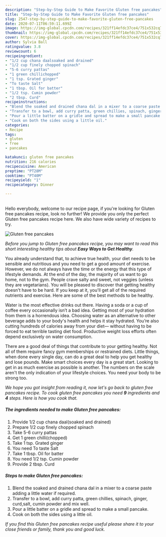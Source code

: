 ```yaml
---
description: "Step-by-Step Guide to Make Favorite Gluten free pancakes"
title: "Step-by-Step Guide to Make Favorite Gluten free pancakes"
slug: 2547-step-by-step-guide-to-make-favorite-gluten-free-pancakes
date: 2020-07-11T06:59:11.699Z
image: https://img-global.cpcdn.com/recipes/321ff14efdc37ce4/751x532cq70/gluten-free-pancakes-recipe-main-photo.jpg
thumbnail: https://img-global.cpcdn.com/recipes/321ff14efdc37ce4/751x532cq70/gluten-free-pancakes-recipe-main-photo.jpg
cover: https://img-global.cpcdn.com/recipes/321ff14efdc37ce4/751x532cq70/gluten-free-pancakes-recipe-main-photo.jpg
author: Sylvia Ball
ratingvalue: 3.8
reviewcount: 6
recipeingredient:
- "1/2 cup chana daalsoaked and drained"
- "1/2 cup finely chopped spinach"
- "5-6 curry pattas"
- "1 green chillichopped"
- "1 tsp. Grated ginger"
- "To taste Salt"
- "1 tbsp. Oil for batter"
- "1/2 tsp. Cumin powder"
- "2 tbsp. Curd"
recipeinstructions:
- "Blend the soaked and drained chana dal in a mixer to a coarse paste adding a little water if required."
- "Transfer to a bowl, add curry patta, green chillies, spinach, ginger, curd,salt, cumin powder and mix well."
- "Pour a little batter on a gridle and spread to make a small pancake."
- "Cook on both the sides using a little oil."
categories:
- Recipe
tags:
- gluten
- free
- pancakes

katakunci: gluten free pancakes 
nutrition: 216 calories
recipecuisine: American
preptime: "PT28M"
cooktime: "PT40M"
recipeyield: "1"
recipecategory: Dinner

---
```

<br>
Hello everybody, welcome to our recipe page, if you're looking for Gluten free pancakes recipe, look no further! We provide you only the perfect Gluten free pancakes recipe here. We also have wide variety of recipes to try.
<br>


![Gluten free pancakes](https://img-global.cpcdn.com/recipes/321ff14efdc37ce4/751x532cq70/gluten-free-pancakes-recipe-main-photo.jpg)

<i>Before you jump to Gluten free pancakes recipe, you may want to read this short interesting healthy tips about <strong>Easy Ways to Get Healthy</strong>.</i>

You already understand that, to achieve true health, your diet needs to be sensible and nutritious and you need to get a good amount of exercise. However, we do not always have the time or the energy that this type of lifestyle demands. At the end of the day, the majority of us want to go home, not to the gym. People crave salty and sweet, not veggies (unless they are vegetarians). You will be pleased to discover that getting healthy doesn't have to be hard. If you keep at it, you'll get all of the required nutrients and exercise. Here are some of the best methods to be healthy.

Water is the most effective drinks out there. Having a soda or a cup of coffee every occasionally isn’t a bad idea. Getting most of your hydration from them is a horrendous idea. Choosing water as an alternative to other beverage adds to your body's health and helps it stay hydrated. You’re also cutting hundreds of calories away from your diet— without having to be forced to eat terrible tasting diet food. Productive weight loss efforts often depend exclusively on water consumption.

There are a good deal of things that contribute to your getting healthy. Not all of them require fancy gym memberships or restrained diets. Little things, when done every single day, can do a great deal to help you get healthy and lose pounds. Make smart choices every day is a great start. Looking to get in as much exercise as possible is another. The numbers on the scale aren't the only indication of your lifestyle choices. You need your body to be strong too. 


<i>We hope you got insight from reading it, now let's go back to gluten free pancakes recipe. To cook gluten free pancakes you need <strong>9</strong> ingredients and <strong>4</strong> steps. Here is how you cook that.
</i>

##### The ingredients needed to make Gluten free pancakes:

1. Provide 1/2 cup chana daal(soaked and drained)
1. Prepare 1/2 cup finely chopped spinach
1. Take 5-6 curry pattas
1. Get 1 green chilli(chopped)
1. Take 1 tsp. Grated ginger
1. You need To taste Salt
1. Take 1 tbsp. Oil for batter
1. You need 1/2 tsp. Cumin powder
1. Provide 2 tbsp. Curd


##### Steps to make Gluten free pancakes:

1. Blend the soaked and drained chana dal in a mixer to a coarse paste adding a little water if required.
1. Transfer to a bowl, add curry patta, green chillies, spinach, ginger, curd,salt, cumin powder and mix well.
1. Pour a little batter on a gridle and spread to make a small pancake.
1. Cook on both the sides using a little oil.


<i>If you find this Gluten free pancakes recipe useful please share it to your close friends or family, thank you and good luck.</i>
